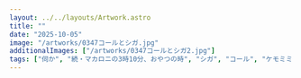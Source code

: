 ```yaml
---
layout: ../../layouts/Artwork.astro
title: ""
date: "2025-10-05"
image: "/artworks/0347コールとシガ.jpg"
additionalImages: ["/artworks/0347コールとシガ2.jpg"]
tags: ["伺か", "続・マカロニの3時10分、おやつの時", "シガ", "コール", "ケモミミ", "うちのこ", "オリジナル", "お気に入り"]
---
```


